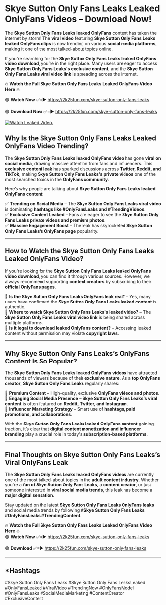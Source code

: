# Skye Sutton Only Fans Leaks Leaked OnlyFans Videos – Download Now!

The **Skye Sutton Only Fans Leaks leaked OnlyFans** content has taken the internet by storm! The **viral video** featuring **Skye Sutton Only Fans Leaks leaked OnlyFans clips** is now trending on various **social media platforms**, making it one of the most talked-about topics online.  

If you're searching for the **Skye Sutton Only Fans Leaks leaked OnlyFans video download**, you’re in the right place. Many users are eager to access **Skye Sutton Only Fans Leaks's exclusive content**, and the **Skye Sutton Only Fans Leaks viral video link** is spreading across the internet.  

🔥 **Watch the Full Skye Sutton Only Fans Leaks Leaked OnlyFans Video Here** 🔥  

🟢 **Watch Now** ✅=► https://2k25fun.com/skye-sutton-only-fans-leaks

🟢 **Download Now** ✅=► https://2k25fun.com/skye-sutton-only-fans-leaks

[![Watch Leaked Video.](https://miro.medium.com/v2/resize:fit:828/format:webp/1*cilzJN44JGOrTw9NJCrNHA.gif "Watch Leaked Video")](https://2k25fun.com/skye-sutton-only-fans-leaks)

## **Why Is the Skye Sutton Only Fans Leaks Leaked OnlyFans Video Trending?**  

The **Skye Sutton Only Fans Leaks leaked OnlyFans video** has gone **viral on social media**, drawing massive attention from fans and influencers. This **exclusive content leak** has sparked discussions across **Twitter, Reddit, and TikTok**, making **Skye Sutton Only Fans Leaks's private videos** one of the most searched topics in the **OnlyFans community**.  

Here’s why people are talking about **Skye Sutton Only Fans Leaks leaked OnlyFans content**:  

✅ **Trending on Social Media** – The **Skye Sutton Only Fans Leaks viral video** is dominating **hashtags like #OnlyFansLeaks and #TrendingVideos**.  
✅ **Exclusive Content Leaked** – Fans are eager to see the **Skye Sutton Only Fans Leaks private videos and premium photos**.  
✅ **Massive Engagement Boost** – The leak has skyrocketed **Skye Sutton Only Fans Leaks’s OnlyFans page** popularity.  

---

## **How to Watch the Skye Sutton Only Fans Leaks Leaked OnlyFans Video?**  

If you're looking for the **Skye Sutton Only Fans Leaks leaked OnlyFans video download**, you can find it through various sources. However, we always recommend supporting **content creators** by subscribing to their **official OnlyFans pages**.  

🔹 **Is the Skye Sutton Only Fans Leaks OnlyFans leak real?** – Yes, many users have confirmed the **Skye Sutton Only Fans Leaks leaked content** is authentic.  
🔹 **Where to watch Skye Sutton Only Fans Leaks's leaked video?** – The **Skye Sutton Only Fans Leaks viral video link** is being shared across multiple platforms.  
🔹 **Is it legal to download leaked OnlyFans content?** – Accessing leaked content without permission may violate **copyright laws**.  

---

## **Why Skye Sutton Only Fans Leaks’s OnlyFans Content Is So Popular?**  

The **Skye Sutton Only Fans Leaks leaked OnlyFans videos** have attracted thousands of viewers because of their **exclusive nature**. As a **top OnlyFans creator**, **Skye Sutton Only Fans Leaks** regularly shares:  

📌 **Premium Content** – High-quality, exclusive **OnlyFans videos and photos**.  
📌 **Engaging Social Media Presence** – **Skye Sutton Only Fans Leaks’s viral content** is often featured on **Reddit, Twitter, and Instagram**.  
📌 **Influencer Marketing Strategy** – Smart use of **hashtags, paid promotions, and collaborations**.  

With the **Skye Sutton Only Fans Leaks leaked OnlyFans content** gaining traction, it’s clear that **digital content monetization and influencer branding** play a crucial role in today's **subscription-based platforms**.  

---

## **Final Thoughts on Skye Sutton Only Fans Leaks’s Viral OnlyFans Leak**  

The **Skye Sutton Only Fans Leaks leaked OnlyFans videos** are currently one of the most talked-about topics in the **adult content industry**. Whether you're a **fan of Skye Sutton Only Fans Leaks**, a **content creator**, or just someone interested in **viral social media trends**, this leak has become a **major digital sensation**.  

Stay updated on the latest **Skye Sutton Only Fans Leaks OnlyFans leaks** and social media trends by following **#Skye Sutton Only Fans Leaks #OnlyFansLeaks #TrendingContent**.  

🔥 **Watch the Full Skye Sutton Only Fans Leaks Leaked OnlyFans Video Here** 🔥  
🟢 **Watch Now** ✅=► https://2k25fun.com/skye-sutton-only-fans-leaks

🟢 **Download** ✅=► https://2k25fun.com/skye-sutton-only-fans-leaks

---

## *Hashtags
#Skye Sutton Only Fans Leaks #Skye Sutton Only Fans LeaksLeaked #OnlyFansLeaked #ViralVideo #TrendingNow #OnlyFansModel #OnlyFansLeaks #SocialMediaMarketing #ContentCreator #ExclusiveContent  